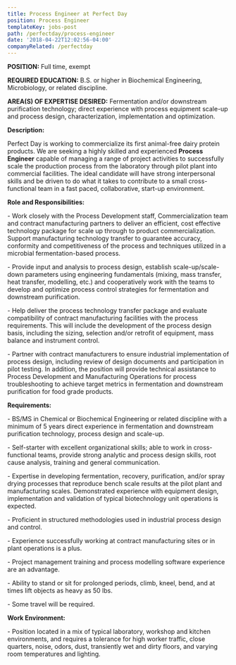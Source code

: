 ```yaml
---
title: Process Engineer at Perfect Day
position: Process Engineer
templateKey: jobs-post
path: /perfectday/process-engineer
date: '2018-04-22T12:02:56-04:00'
companyRelated: /perfectday
---
```

**POSITION:** Full time, exempt

**REQUIRED EDUCATION:** B.S. or higher in Biochemical Engineering, Microbiology, or related discipline.

**AREA(S) OF EXPERTISE DESIRED:** Fermentation and/or downstream purification technology; direct experience with process equipment scale-up and process design, characterization, implementation and optimization.

 

**Description:**

Perfect Day is working to commercialize its first animal-free dairy protein products. We are seeking a highly skilled and experienced **Process Engineer** capable of managing a range of project activities to successfully scale the production process from the laboratory through pilot plant into commercial facilities. The ideal candidate will have strong interpersonal skills and be driven to do what it takes to contribute to a small cross-functional team in a fast paced, collaborative, start-up environment.

**Role and Responsibilities:**

\- Work closely with the Process Development staff, Commercialization team and contract manufacturing partners to deliver an efficient, cost effective technology package for scale up through to product commercialization. Support manufacturing technology transfer to guarantee accuracy, conformity and competitiveness of the process and techniques utilized in a microbial fermentation-based process.

\- Provide input and analysis to process design, establish scale-up/scale-down parameters using engineering fundamentals (mixing, mass transfer, heat transfer, modelling, etc.) and cooperatively work with the teams to develop and optimize process control strategies for fermentation and downstream purification.

\- Help deliver the process technology transfer package and evaluate compatibility of contract manufacturing facilities with the process requirements. This will include the development of the process design basis, including the sizing, selection and/or retrofit of equipment, mass balance and instrument control.

\- Partner with contract manufacturers to ensure industrial implementation of process design, including review of design documents and participation in pilot testing. In addition, the position will provide technical assistance to Process Development and Manufacturing Operations for process troubleshooting to achieve target metrics in fermentation and downstream purification for food grade products.



**Requirements:**

\- BS/MS in Chemical or Biochemical Engineering or related discipline with a minimum of 5 years direct experience in fermentation and downstream purification technology, process design and scale-up.

\- Self-starter with excellent organizational skills; able to work in cross-functional teams, provide strong analytic and process design skills, root cause analysis, training and general communication.

\- Expertise in developing fermentation, recovery, purification, and/or spray drying processes that reproduce bench scale results at the pilot plant and manufacturing scales. Demonstrated experience with equipment design, implementation and validation of typical biotechnology unit operations is expected.

\- Proficient in structured methodologies used in industrial process design and control.

\- Experience successfully working at contract manufacturing sites or in plant operations is a plus.

\- Project management training and process modelling software experience are an advantage.

\- Ability to stand or sit for prolonged periods, climb, kneel, bend, and at times lift objects as heavy as 50 lbs.

\- Some travel will be required.



**Work Environment:**

\- Position located in a mix of typical laboratory, workshop and kitchen environments, and requires a tolerance for high worker traffic, close quarters, noise, odors, dust, transiently wet and dirty floors, and varying room temperatures and lighting.
